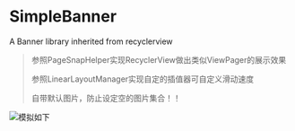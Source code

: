 # SimpleBanner
A Banner library inherited from recyclerview

> 参照PageSnapHelper实现RecyclerView做出类似ViewPager的展示效果
> 
> 参照LinearLayoutManager实现自定的插值器可自定义滑动速度
> 
> 自带默认图片，防止设定空的图片集合！！

![模拟如下](https://github.com/ZapFIVE/SimpleBanner/blob/master/show/raw.gif)